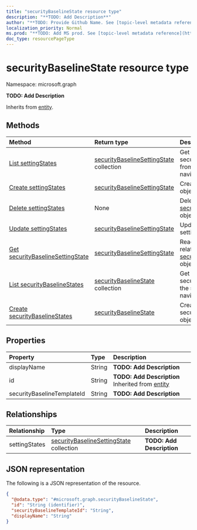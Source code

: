 ```yaml
---
title: "securityBaselineState resource type"
description: "**TODO: Add Description**"
author: "**TODO: Provide Github Name. See [topic-level metadata reference](https://msgo.azurewebsites.net/add/document/guidelines/metadata.html#topic-level-metadata)**"
localization_priority: Normal
ms.prod: "**TODO: Add MS prod. See [topic-level metadata reference](https://msgo.azurewebsites.net/add/document/guidelines/metadata.html#topic-level-metadata)**"
doc_type: resourcePageType
---
```


# securityBaselineState resource type


Namespace: microsoft.graph

**TODO: Add Description**


Inherits from [entity](../resources/entity.md).

## Methods
|Method|Return type|Description|
|:---|:---|:---|
|[List settingStates](../api/securitybaselinestate-list-settingstates.md)|[securityBaselineSettingState](../resources/securitybaselinesettingstate.md) collection|Get the securityBaselineSettingStates from the settingStates navigation property.|
|[Create settingStates](../api/securitybaselinestate-post-settingstates.md)|[securityBaselineSettingState](../resources/securitybaselinesettingstate.md)|Create a new settingStates object.|
|[Delete settingStates](../api/securitybaselinestate-delete-settingstates.md)|None|Delete a [securityBaselineSettingState](../resources/securitybaselinesettingstate.md) object.|
|[Update settingStates](../api/securitybaselinestate-update-settingstates.md)|[securityBaselineSettingState](../resources/securitybaselinesettingstate.md)|Update the properties of a settingStates object.|
|[Get securityBaselineSettingState](../api/securitybaselinesettingstate-get.md)|[securityBaselineSettingState](../resources/securitybaselinesettingstate.md)|Read the properties and relationships of a [securityBaselineSettingState](../resources/securitybaselinesettingstate.md) object.|
|[List securityBaselineStates](../api/manageddevice-list-securitybaselinestates.md)|[securityBaselineState](../resources/securitybaselinestate.md) collection|Get the securityBaselineStates from the securityBaselineStates navigation property.|
|[Create securityBaselineStates](../api/manageddevice-post-securitybaselinestates.md)|[securityBaselineState](../resources/securitybaselinestate.md)|Create a new securityBaselineStates object.|

## Properties
|Property|Type|Description|
|:---|:---|:---|
|displayName|String|**TODO: Add Description**|
|id|String|**TODO: Add Description** Inherited from [entity](../resources/entity.md)|
|securityBaselineTemplateId|String|**TODO: Add Description**|

## Relationships
|Relationship|Type|Description|
|:---|:---|:---|
|settingStates|[securityBaselineSettingState](../resources/securitybaselinesettingstate.md) collection|**TODO: Add Description**|

## JSON representation
The following is a JSON representation of the resource.
<!-- {
  "blockType": "resource",
  "keyProperty": "id",
  "@odata.type": "microsoft.graph.securityBaselineState",
  "baseType": "microsoft.graph.entity",
  "openType": false
}
-->
``` json
{
  "@odata.type": "#microsoft.graph.securityBaselineState",
  "id": "String (identifier)",
  "securityBaselineTemplateId": "String",
  "displayName": "String"
}
```

